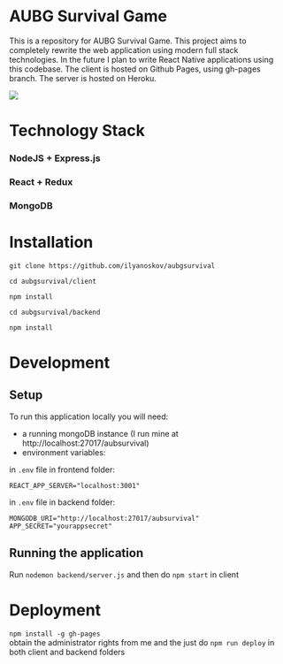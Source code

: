 # AUBG Survival Game

This is a repository for AUBG Survival Game. This project aims to completely rewrite the web application using modern full stack technologies.
In the future I plan to write React Native applications using this codebase.
The client is hosted on Github Pages, using gh-pages branch. The server is hosted on Heroku.

![](https://github.com/ilyanoskov/aubgsurvival/blob/master/poster-survival2.jpg?raw=true)

# Technology Stack

### NodeJS + Express.js
### React + Redux
### MongoDB

# Installation
```git clone https://github.com/ilyanoskov/aubgsurvival ```  

```cd aubgsurvival/client ```  

```npm install```  

```cd aubgsurvival/backend ```  

```npm install```  

# Development

## Setup
To run this application locally you will need:
* a running mongoDB instance (I run mine at http://localhost:27017/aubsurvival)
* environment variables: 

in `.env` file in frontend folder:
```
REACT_APP_SERVER="localhost:3001"
```

in `.env` file in backend folder:
```
MONGODB_URI="http://localhost:27017/aubsurvival"
APP_SECRET="yourappsecret"
```
## Running the application
Run ```nodemon backend/server.js```
and then do ```npm start``` in client

# Deployment

```npm install -g gh-pages```  
obtain the administrator rights from me and the just do ```npm run deploy``` in both client and backend folders
